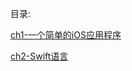 目录:

[ch1-一个简单的iOS应用程序](https://github.com/HF-Zhou/BoringTranslate/blob/master/iOS%20Programming%20The%20Big%20Nerd%20Ranch%20Guide-6th/ch1-%E4%B8%80%E4%B8%AA%E7%AE%80%E5%8D%95%E7%9A%84iOS%E5%BA%94%E7%94%A8%E7%A8%8B%E5%BA%8F.md)

[ch2-Swift语言](https://github.com/HF-Zhou/BoringTranslate/blob/master/iOS%20Programming%20The%20Big%20Nerd%20Ranch%20Guide-6th/ch2-Swift%E8%AF%AD%E8%A8%80.md)
